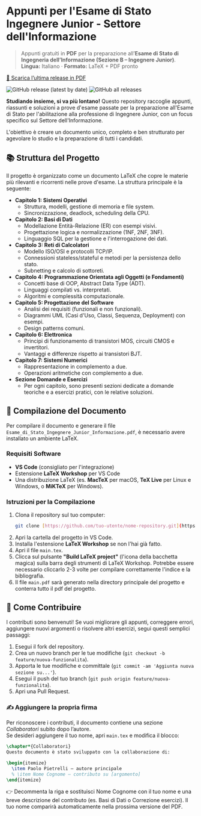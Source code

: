 # Appunti per l'Esame di Stato Ingegnere Junior - Settore dell'Informazione

> Appunti gratuiti in **PDF** per la preparazione all’**Esame di Stato di Ingegneria dell’Informazione (Sezione B – Ingegnere Junior)**.  
> **Lingua:** Italiano · **Formato:** LaTeX + PDF pronto

[📄 Scarica l’ultima release in PDF](https://github.com/Pablo-gitub/esame-di-stato-ingegneria-informazione-appunti-pdf/releases/latest/download/appunti-esame-di-stato-ingegneria-informazione.pdf)

![GitHub release (latest by date)](https://img.shields.io/github/v/release/Pablo-gitub/esame-di-stato-ingegneria-informazione-appunti-pdf?display_name=tag)
![GitHub all releases](https://img.shields.io/github/downloads/Pablo-gitub/esame-di-stato-ingegneria-informazione-appunti-pdf/total)


**Studiando insieme, si va più lontano!** Questo repository raccoglie appunti, riassunti e soluzioni a prove d'esame passate per la preparazione all'Esame di Stato per l'abilitazione alla professione di Ingegnere Junior, con un focus specifico sul Settore dell'Informazione.

L'obiettivo è creare un documento unico, completo e ben strutturato per agevolare lo studio e la preparazione di tutti i candidati.

## 📚 Struttura del Progetto

Il progetto è organizzato come un documento LaTeX che copre le materie più rilevanti e ricorrenti nelle prove d'esame. La struttura principale è la seguente:

* **Capitolo 1: Sistemi Operativi**
    * Struttura, modelli, gestione di memoria e file system.
    * Sincronizzazione, deadlock, scheduling della CPU.
* **Capitolo 2: Basi di Dati**
    * Modellazione Entità-Relazione (ER) con esempi visivi.
    * Progettazione logica e normalizzazione (1NF, 2NF, 3NF).
    * Linguaggio SQL per la gestione e l'interrogazione dei dati.
* **Capitolo 3: Reti di Calcolatori**
    * Modello ISO/OSI e protocolli TCP/IP.
    * Connessioni stateless/stateful e metodi per la persistenza dello stato.
    * Subnetting e calcolo di sottoreti.
* **Capitolo 4: Programmazione Orientata agli Oggetti (e Fondamenti)**
    * Concetti base di OOP, Abstract Data Type (ADT).
    * Linguaggi compilati vs. interpretati.
    * Algoritmi e complessità computazionale.
* **Capitolo 5: Progettazione del Software**
    * Analisi dei requisiti (funzionali e non funzionali).
    * Diagrammi UML (Casi d'Uso, Classi, Sequenza, Deployment) con esempi.
    * Design patterns comuni.
* **Capitolo 6: Elettronica**
    * Principi di funzionamento di transistori MOS, circuiti CMOS e invertitori.
    * Vantaggi e differenze rispetto ai transistori BJT.
* **Capitolo 7: Sistemi Numerici**
    * Rappresentazione in complemento a due.
    * Operazioni aritmetiche con complemento a due.
* **Sezione Domande e Esercizi**
    * Per ogni capitolo, sono presenti sezioni dedicate a domande teoriche e a esercizi pratici, con le relative soluzioni.

## 🚀 Compilazione del Documento

Per compilare il documento e generare il file `Esame_di_Stato_Ingegnere_Junior_Informazione.pdf`, è necessario avere installato un ambiente LaTeX.

### Requisiti Software

* **VS Code** (consigliato per l'integrazione)
* Estensione **LaTeX Workshop** per VS Code
* Una distribuzione LaTeX (es. **MacTeX** per macOS, **TeX Live** per Linux e Windows, o **MiKTeX** per Windows).

### Istruzioni per la Compilazione

1.  Clona il repository sul tuo computer:
    ```bash
    git clone [https://github.com/tuo-utente/nome-repository.git](https://github.com/tuo-utente/nome-repository.git)
    ```
2.  Apri la cartella del progetto in VS Code.
3.  Installa l'estensione **LaTeX Workshop** se non l'hai già fatto.
4.  Apri il file `main.tex`.
5.  Clicca sul pulsante **"Build LaTeX project"** (l'icona della bacchetta magica) sulla barra degli strumenti di LaTeX Workshop. Potrebbe essere necessario cliccarlo 2-3 volte per compilare correttamente l'indice e la bibliografia.
6.  Il file `main.pdf` sarà generato nella directory principale del progetto e conterra tutto il pdf del progetto.

## 🤝 Come Contribuire

I contributi sono benvenuti! Se vuoi migliorare gli appunti, correggere errori, aggiungere nuovi argomenti o risolvere altri esercizi, segui questi semplici passaggi:

1.  Esegui il fork del repository.
2.  Crea un nuovo branch per le tue modifiche (`git checkout -b feature/nuova-funzionalita`).
3.  Apporta le tue modifiche e committale (`git commit -am 'Aggiunta nuova sezione su...'`).
4.  Esegui il push del tuo branch (`git push origin feature/nuova-funzionalita`).
5.  Apri una Pull Request.

### ✍️ Aggiungere la propria firma

Per riconoscere i contributi, il documento contiene una sezione *Collaboratori* subito dopo l’autore.  
Se desideri aggiungere il tuo nome, apri `main.tex` e modifica il blocco:

```latex
\chapter*{Collaboratori}
Questo documento è stato sviluppato con la collaborazione di:

\begin{itemize}
  \item Paolo Pietrelli – autore principale
  % \item Nome Cognome – contributo su [argomento]
\end{itemize}
```

👉 Decommenta la riga e sostituisci Nome Cognome con il tuo nome e una breve descrizione del contributo (es. Basi di Dati o Correzione esercizi).
Il tuo nome comparirà automaticamente nella prossima versione del PDF.
